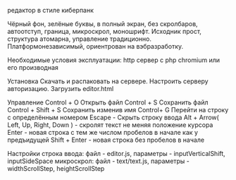 редактор в стиле киберпанк

Чёрный фон, зелёные буквы, в полный экран, без скролбаров, автоотступ, граница, микроскрол, моношрифт. Исходник прост, структура атомарна, управление традиционно. Платформонезависимый, ориентрован на вэбразработку.

Необходимые условия эксплуатации:
	http сервер с php
	chromium или его производная

Установка
	Скачать и распаковать на сервере.
	Настроить серверу авторизацию.
	Загрузить editor.html 

Управление
	Control + O Открыть файл
	Control + S Сохранить файл
	Control + Shift + S Сохранить изменив имя
	Control+ G Перейти на строку с определённым номером
	Escape - Скрыть строку ввода
	Alt + Arrow( Left, Up, Right, Down ) - скролят текст не меняя положение курсора
	Enter - новая строка с тем же числом пробелов в начале как у предъидущей
	Shift + Enter - новая строка без пробелов в начале

Настройки
	строка ввода: файл - editor.js, параметры - inputVerticalShift, inputSideSpace
	микроскрол: файл - text/text.js, параметры - widthScrollStep, heightScrollStep

